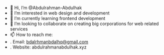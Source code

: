 - 👋 Hi, I’m @Abdulrahman-Abdulhak
- 👀 I’m interested in web design and development
- 🌱 I’m currently learning frontend development
- 💞️ I’m looking to collaborate on creating big corporations for web related services
- 📫 How to reach me: 
-   . Email: bdalrhmanbdalhq@gmail.com
-   . Website: abdulrahmanabdulhak.xyz
